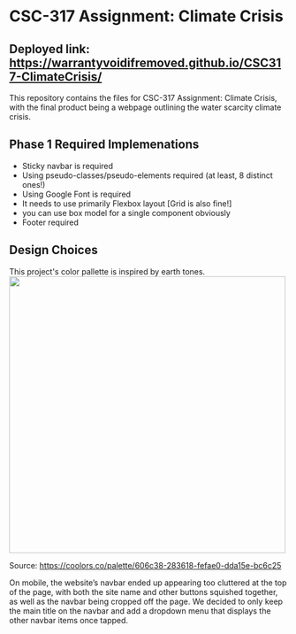 # CSC-317 Assignment: Climate Crisis
## Deployed link: https://warrantyvoidifremoved.github.io/CSC317-ClimateCrisis/
This repository contains the files for CSC-317 Assignment: Climate Crisis, with the final product being a webpage outlining the water scarcity climate crisis.

## Phase 1 Required Implemenations
- Sticky navbar is required
- Using pseudo-classes/pseudo-elements required (at least, 8 distinct ones!)
- Using Google Font is required
- It needs to use primarily Flexbox layout [Grid is also fine!]
- you can use box model for a single component obviously
- Footer required

## Design Choices
This project's color pallette is inspired by earth tones.
<img width="500" src="https://i.imgur.com/5efCSfO.png">

Source: https://coolors.co/palette/606c38-283618-fefae0-dda15e-bc6c25

On mobile, the website’s navbar ended up appearing too cluttered at the top of the page, with both the site name and other buttons squished together, as well as the navbar being cropped off the page. We decided to only keep the main title on the navbar and add a dropdown menu that displays the other navbar items once tapped. 
